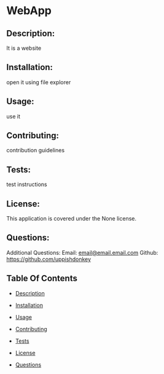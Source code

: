 
# WebApp 

## Description:
It is a website 

## Installation:
open it using file explorer

## Usage:
use it 

## Contributing: 
contribution guidelines

## Tests: 
test instructions

## License:
This application is covered under the None license.

## Questions:
Additional Questions:
Email: email@email.email.com
Github: https://github.com/uppishdonkey

## Table Of Contents
+ [Description](#description)
- [Installation](#installation)
* [Usage](#usage)
+ [Contributing](#contributing)
- [Tests](#tests)
* [License](#license)
+ [Questions](#questions)
    